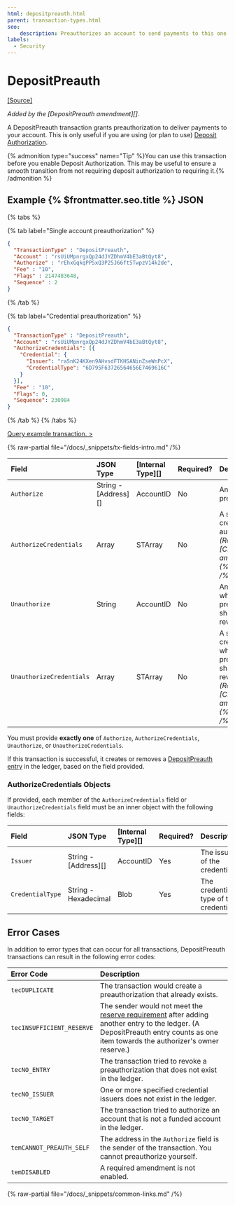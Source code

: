 ```yaml
---
html: depositpreauth.html
parent: transaction-types.html
seo:
    description: Preauthorizes an account to send payments to this one.
labels:
  - Security
---
```

# DepositPreauth
[[Source]](https://github.com/XRPLF/rippled/blob/master/src/xrpld/app/tx/detail/DepositPreauth.cpp "Source")

_Added by the [DepositPreauth amendment][]._

A DepositPreauth transaction grants preauthorization to deliver payments to your account. This is only useful if you are using (or plan to use) [Deposit Authorization](../../../../concepts/accounts/depositauth.md).

{% admonition type="success" name="Tip" %}You can use this transaction before you enable Deposit Authorization. This may be useful to ensure a smooth transition from not requiring deposit authorization to requiring it.{% /admonition %}

## Example {% $frontmatter.seo.title %} JSON

{% tabs %}

{% tab label="Single account preauthorization" %}
```json
{
  "TransactionType" : "DepositPreauth",
  "Account" : "rsUiUMpnrgxQp24dJYZDhmV4bE3aBtQyt8",
  "Authorize" : "rEhxGqkqPPSxQ3P25J66ft5TwpzV14k2de",
  "Fee" : "10",
  "Flags" : 2147483648,
  "Sequence" : 2
}
```
{% /tab %}

{% tab label="Credential preauthorization" %}
```json
{
  "TransactionType" : "DepositPreauth",
  "Account" : "rsUiUMpnrgxQp24dJYZDhmV4bE3aBtQyt8",
  "AuthorizeCredentials": [{
    "Credential": {
      "Issuer": "ra5nK24KXen9AHvsdFTKHSANinZseWnPcX",
      "CredentialType": "6D795F63726564656E7469616C"
    }
  }],
  "Fee" : "10",
  "Flags": 0,
  "Sequence": 230984
}
```
{% /tab %}
{% /tabs %}

[Query example transaction. >](/resources/dev-tools/websocket-api-tool?server=wss%3A%2F%2Fxrplcluster.com%2F&req=%7B%22id%22%3A%22example_DepositPreauth%22%2C%22command%22%3A%22tx%22%2C%22transaction%22%3A%22CB1BF910C93D050254C049E9003DA1A265C107E0C8DE4A7CFF55FADFD39D5656%22%2C%22binary%22%3Afalse%7D)

{% raw-partial file="/docs/_snippets/tx-fields-intro.md" /%}

| Field                    | JSON Type            | [Internal Type][] | Required? | Description |
|:-------------------------|:---------------------|:------------------|:----------|:------------|
| `Authorize`              | String - [Address][] | AccountID         | No        | An account to preauthorize. |
| `AuthorizeCredentials`   | Array                | STArray           | No        | A set of credentials to authorize. _(Requires the [Credentials amendment][]. {% not-enabled /%})_ |
| `Unauthorize`            | String               | AccountID         | No        | An account whose preauthorization should be revoked. |
| `UnauthorizeCredentials` | Array                | STArray           | No        | A set of credentials whose preauthorization should be revoked. _(Requires the [Credentials amendment][]. {% not-enabled /%})_ |

You must provide **exactly one** of `Authorize`, `AuthorizeCredentials`, `Unauthorize`, or `UnauthorizeCredentials`.

If this transaction is successful, it creates or removes a [DepositPreauth entry](../../ledger-data/ledger-entry-types/depositpreauth.md) in the ledger, based on the field provided.


### AuthorizeCredentials Objects

If provided, each member of the `AuthorizeCredentials` field or `UnauthorizeCredentials` field must be an inner object with the following fields:

| Field            | JSON Type            | [Internal Type][] | Required? | Description |
|:-----------------|:---------------------|:------------------|:----------|:------------|
| `Issuer`         | String - [Address][] | AccountID         | Yes       | The issuer of the credential. |
| `CredentialType` | String - Hexadecimal | Blob              | Yes       | The credential type of the credential. |

## Error Cases

In addition to error types that can occur for all transactions, DepositPreauth transactions can result in the following error codes:

| Error Code                | Description |
|:--------------------------|:------------|
| `tecDUPLICATE`            | The transaction would create a preauthorization that already exists. |
| `tecINSUFFICIENT_RESERVE` | The sender would not meet the [reserve requirement](../../../../concepts/accounts/reserves.md) after adding another entry to the ledger. (A DepositPreauth entry counts as one item towards the authorizer's owner reserve.) |
| `tecNO_ENTRY`             | The transaction tried to revoke a preauthorization that does not exist in the ledger. |
| `tecNO_ISSUER`            | One or more specified credential issuers does not exist in the ledger. |
| `tecNO_TARGET`            | The transaction tried to authorize an account that is not a funded account in the ledger. |
| `temCANNOT_PREAUTH_SELF`  | The address in the `Authorize` field is the sender of the transaction. You cannot preauthorize yourself. |
| `temDISABLED`             | A required amendment is not enabled. |


{% raw-partial file="/docs/_snippets/common-links.md" /%}
